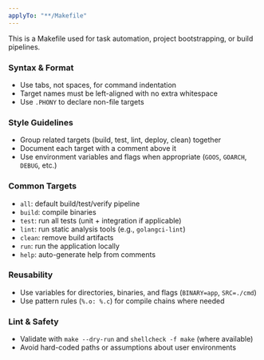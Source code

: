 ```yaml
---
applyTo: "**/Makefile"
---
```


This is a Makefile used for task automation, project bootstrapping, or build pipelines.

### Syntax & Format
- Use tabs, not spaces, for command indentation
- Target names must be left-aligned with no extra whitespace
- Use `.PHONY` to declare non-file targets

### Style Guidelines
- Group related targets (build, test, lint, deploy, clean) together
- Document each target with a comment above it
- Use environment variables and flags when appropriate (`GOOS`, `GOARCH`, `DEBUG`, etc.)

### Common Targets
- `all`: default build/test/verify pipeline
- `build`: compile binaries
- `test`: run all tests (unit + integration if applicable)
- `lint`: run static analysis tools (e.g., `golangci-lint`)
- `clean`: remove build artifacts
- `run`: run the application locally
- `help`: auto-generate help from comments

### Reusability
- Use variables for directories, binaries, and flags (`BINARY=app`, `SRC=./cmd`)
- Use pattern rules (`%.o: %.c`) for compile chains where needed

### Lint & Safety
- Validate with `make --dry-run` and `shellcheck -f make` (where available)
- Avoid hard-coded paths or assumptions about user environments
